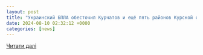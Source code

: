 ```yaml
---
layout: post
title: "Украинский БПЛА обесточил Курчатов и ещё пять районов Курской области - АНТИФАШИСТ"
date: 2024-08-10 02:32:12 +0000
categories: [news]
---
```


[Читати далі](https://antifashist.com/item/ukrainskij-bpla-obestochil-kurchatov-i-eshhe-pyat-rajonov-kurskoj-oblasti.html)
